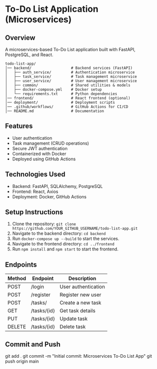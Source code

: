 # To-Do List Application (Microservices)

## Overview
A microservices-based To-Do List application built with FastAPI, PostgreSQL, and React.

  ```
  todo-list-app/
  │── backend/                  # Backend services (FastAPI)
  │   ├── auth_service/         # Authentication microservice
  │   ├── task_service/         # Task management microservice
  │   ├── user_service/         # User management microservice
  │   ├── common/               # Shared utilities & models
  │   ├── docker-compose.yml    # Docker setup
  │   └── requirements.txt      # Python dependencies
  │── frontend/                 # React frontend (optional)
  │── deployment/               # Deployment scripts
  │── .github/workflows/        # GitHub Actions for CI/CD
  │── README.md                 # Documentation

  ```

## Features

- User authentication
- Task management (CRUD operations)
- Secure JWT authentication
- Containerized with Docker
- Deployed using GitHub Actions

## Technologies Used

- Backend: FastAPI, SQLAlchemy, PostgreSQL
- Frontend: React, Axios
- Deployment: Docker, GitHub Actions

## Setup Instructions

1. Clone the repository: `git clone https://github.com/YOUR_GITHUB_USERNAME/todo-list-app.git`
2. Navigate to the backend directory: `cd backend`
3. Run `docker-compose up --build` to start the services.
4. Navigate to the frontend directory: `cd ../frontend`
5. Run `npm install` and `npm start` to start the frontend.

## Endpoints

  | Method|	Endpoint | Description |
  |-------|----------|---------------------|   
  |POST	  | /login	 | User authentication |
  |POST	  | /register	| Register new user |
  |POST	  | /tasks/	  | Create a new task |
  |GET	  | /tasks/{id} |	Get task details |
  |PUT	  | /tasks/{id}	| Update task |
  |DELETE | /tasks/{id}	| Delete task |

## Commit and Push

git add .
git commit -m "Initial commit: Microservices To-Do List App"
git push origin main

